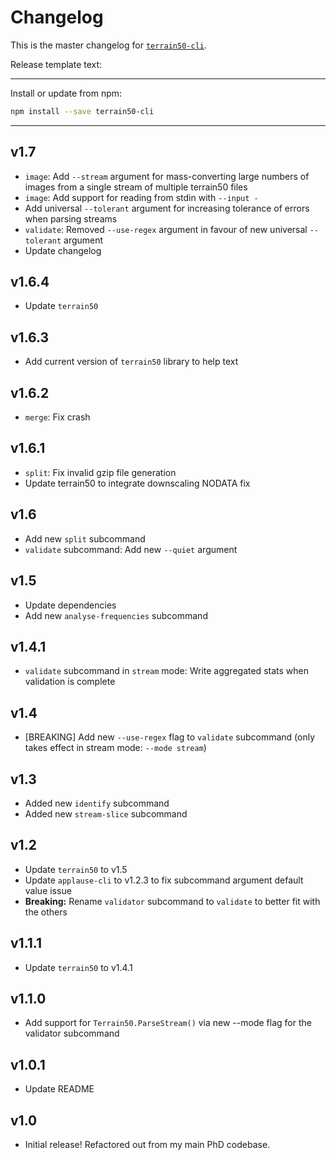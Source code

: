 # Changelog
This is the master changelog for [`terrain50-cli`](https://npmjs.org/package/terrain50-cli).

Release template text:

-----

Install or update from npm:

```bash
npm install --save terrain50-cli
```

-----


## v1.7
- `image`: Add `--stream` argument for mass-converting large numbers of images from a single stream of multiple terrain50 files
- `image`: Add support for reading from stdin with `--input -`
- Add universal `--tolerant` argument for increasing tolerance of errors when parsing streams
- `validate`: Removed `--use-regex` argument in favour of new universal `--tolerant` argument
- Update changelog


## v1.6.4
 - Update `terrain50`


## v1.6.3
 - Add current version of `terrain50` library to help text


## v1.6.2
 - `merge`: Fix crash


## v1.6.1
 - `split`: Fix invalid gzip file generation
 - Update terrain50 to integrate downscaling NODATA fix


## v1.6
 - Add new `split` subcommand
 - `validate` subcommand: Add new `--quiet` argument


## v1.5
 - Update dependencies
 - Add new `analyse-frequencies` subcommand


## v1.4.1
 - `validate` subcommand in `stream` mode: Write aggregated stats when validation is complete


## v1.4
 - [BREAKING] Add new `--use-regex` flag to `validate` subcommand (only takes effect in stream mode: `--mode stream`)


## v1.3
 - Added new `identify` subcommand
 - Added new `stream-slice` subcommand


## v1.2
 - Update `terrain50` to v1.5
 - Update `applause-cli` to v1.2.3 to fix subcommand argument default value issue
 - **Breaking:** Rename `validator` subcommand to `validate` to better fit with the others


## v1.1.1
 - Update `terrain50` to v1.4.1


## v1.1.0
 - Add support for `Terrain50.ParseStream()` via new --mode flag for the validator subcommand


## v1.0.1
 - Update README


## v1.0
 - Initial release! Refactored out from my main PhD codebase.
